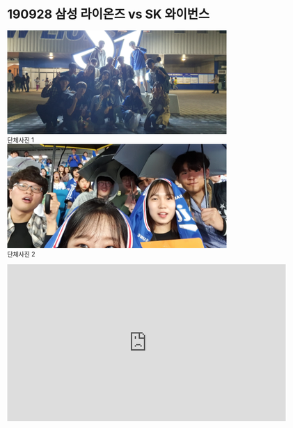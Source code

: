 # 190928 삼성 라이온즈 vs SK 와이번스
![단체사진1](../Static/190928/group1.jpg)  
단체사진 1  
![단체사진2](../Static/190928/group2.jpg)  
단체사진 2  
<iframe src="https://player.vimeo.com/video/363520085" width="640" height="360" frameborder="0" allow="autoplay; fullscreen" allowfullscreen></iframe>
